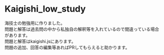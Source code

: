 # Kaigishi_low_study
海技士の勉強用に作りました。  
問題と解答は過去問の中から私独自の解釈等を入れているので間違っている場合があります。  
問題と解答はkaigishi.jsにあります。  
問題の追加、回答の編集等あればPRしてもらえると助かります。
